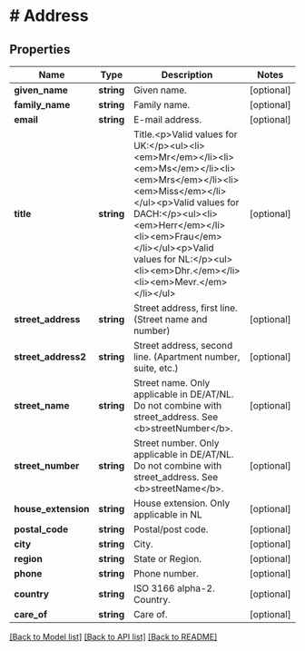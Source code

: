 # # Address

## Properties

Name | Type | Description | Notes
------------ | ------------- | ------------- | -------------
**given_name** | **string** | Given name. | [optional]
**family_name** | **string** | Family name. | [optional]
**email** | **string** | E-mail address. | [optional]
**title** | **string** | Title.&lt;p&gt;Valid values for UK:&lt;/p&gt;&lt;ul&gt;&lt;li&gt;&lt;em&gt;Mr&lt;/em&gt;&lt;/li&gt;&lt;li&gt;&lt;em&gt;Ms&lt;/em&gt;&lt;/li&gt;&lt;li&gt;&lt;em&gt;Mrs&lt;/em&gt;&lt;/li&gt;&lt;li&gt;&lt;em&gt;Miss&lt;/em&gt;&lt;/li&gt;&lt;/ul&gt;&lt;p&gt;Valid values for DACH:&lt;/p&gt;&lt;ul&gt;&lt;li&gt;&lt;em&gt;Herr&lt;/em&gt;&lt;/li&gt;&lt;li&gt;&lt;em&gt;Frau&lt;/em&gt;&lt;/li&gt;&lt;/ul&gt;&lt;p&gt;Valid values for NL:&lt;/p&gt;&lt;ul&gt;&lt;li&gt;&lt;em&gt;Dhr.&lt;/em&gt;&lt;/li&gt;&lt;li&gt;&lt;em&gt;Mevr.&lt;/em&gt;&lt;/li&gt;&lt;/ul&gt; | [optional]
**street_address** | **string** | Street address, first line. (Street name and number) | [optional]
**street_address2** | **string** | Street address, second line. (Apartment number, suite, etc.) | [optional]
**street_name** | **string** | Street name. Only applicable in DE/AT/NL. Do not combine with street_address. See &lt;b&gt;streetNumber&lt;/b&gt;. | [optional]
**street_number** | **string** | Street number. Only applicable in DE/AT/NL. Do not combine with street_address. See &lt;b&gt;streetName&lt;/b&gt;. | [optional]
**house_extension** | **string** | House extension. Only applicable in NL | [optional]
**postal_code** | **string** | Postal/post code. | [optional]
**city** | **string** | City. | [optional]
**region** | **string** | State or Region. | [optional]
**phone** | **string** | Phone number. | [optional]
**country** | **string** | ISO 3166 alpha-2. Country. | [optional]
**care_of** | **string** | Care of. | [optional]

[[Back to Model list]](../../README.md#models) [[Back to API list]](../../README.md#endpoints) [[Back to README]](../../README.md)
